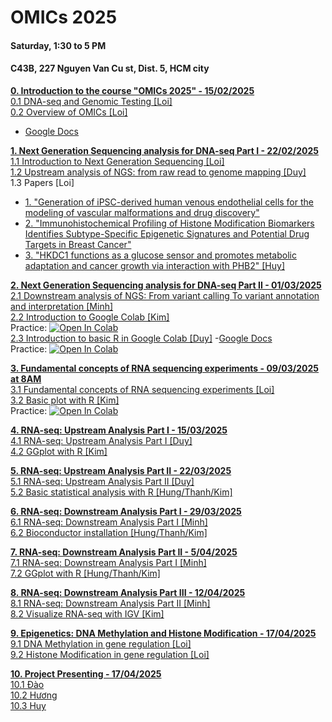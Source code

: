 # OMICs 2025
#### Saturday, 1:30 to 5 PM
#### C43B, 227 Nguyen Van Cu st, Dist. 5, HCM city 

[**0. Introduction to the course "OMICs 2025" - 15/02/2025**](https://github.com/luuloi/OMICs_2025/blob/main/Lecture_0/) \
 [0.1 DNA-seq and Genomic Testing [Loi]](https://github.com/luuloi/OMICs_2025/blob/main/Lecture_0/Introduction_to_DNA-seq.pdf) \
 [0.2 Overview of OMICs [Loi]](https://github.com/luuloi/OMICs_2025/blob/main/Lecture_0/PH%C3%82N%20T%C3%8DCH%20D%E1%BB%AE%20LI%E1%BB%86U%20TIN%20SINH%20H%E1%BB%8CC%20%E2%80%9C-OMICS%E2%80%9D.docx)
 - [Google Docs](https://docs.google.com/document/d/1jTEfX4PIHhweUEKu854v2VQS2WdoYqKcqHCzaNGuaL0/edit?tab=t.0)

[**1. Next Generation Sequencing analysis for DNA-seq Part I - 22/02/2025**](https://github.com/luuloi/OMICs_2025/blob/main/Lecture_1/) \
   [1.1 Introduction to Next Generation Sequencing [Loi]](https://github.com/luuloi/OMICs_2025/blob/main/Lecture_1/Introduction_to_NGS.pdf) \
   [1.2 Upstream analysis of NGS: from raw read to genome mapping [Duy]](https://github.com/luuloi/OMICs_2025/blob/main/Lecture_1/DNAseq_BRCA1_2_UpstreamAnalysis.pdf) \
   1.3 Papers [Loi]
   - [1. "Generation of iPSC-derived human venous endothelial cells for the modeling of vascular malformations and drug discovery"](https://www.cell.com/cell-stem-cell/fulltext/S1934-5909(24)00377-1)
   - [2. "Immunohistochemical Profiling of Histone Modification Biomarkers Identifies Subtype-Specific Epigenetic Signatures and Potential Drug Targets in Breast Cancer"](https://pubmed.ncbi.nlm.nih.gov/39859484/)
   - [3. "HKDC1 functions as a glucose sensor and promotes metabolic adaptation and cancer growth via interaction with PHB2" [Huy]](https://pubmed.ncbi.nlm.nih.gov/39375512/)

[**2. Next Generation Sequencing analysis for DNA-seq Part II - 01/03/2025**](https://github.com/luuloi/OMICs_2025/tree/main/Lecture_2) \
   [2.1 Downstream analysis of NGS: From variant calling To variant annotation and interpretation [Minh]](https://github.com/luuloi/OMICs_2025/blob/main/Lecture_2/DNAseq_variant_discovery_2025.pdf) \
   [2.2 Introduction to Google Colab [Kim]](https://github.com/luuloi/OMICs_2025/blob/main/Lecture_2/Introduction%20google%20colab.pdf) \
   Practice: [![Open In Colab](https://colab.research.google.com/assets/colab-badge.svg)](https://colab.research.google.com/drive/1dKwL8cNxW8UODCd8_bmQEU7-jfxRTrnY?usp=sharing) \
   [2.3 Introduction to basic R in Google Colab [Duy]](https://github.com/luuloi/OMICs_2025/blob/main/Lecture_2/R1_Basic_R.pdf) 
-[Google Docs](https://docs.google.com/presentation/d/1neestepttZVAYVREIE3s7eNULgngSpVZrkxlIWEaRyI/edit?usp=sharing) \
   Practice: [![Open In Colab](https://colab.research.google.com/assets/colab-badge.svg)](https://colab.research.google.com/github/SDS-AAU/SDS-master/blob/master/M1/notebooks/DS_basics_basics_R.ipynb)

[**3. Fundamental concepts of RNA sequencing experiments - 09/03/2025 at 8AM**](https://github.com/luuloi/OMICs_2025/tree/main/Lecture_3) \
[3.1 Fundamental concepts of RNA sequencing experiments [Loi]](https://github.com/luuloi/OMICs_2025/blob/main/Lecture_3/) \
[3.2 Basic plot with R [Kim]](https://github.com/luuloi/OMICs_2025/blob/main/Lecture_3/Basic%20plot.pdf) \
 Practice: [![Open In Colab](https://colab.research.google.com/assets/colab-badge.svg)](https://colab.research.google.com/drive/1dUGwDzbEJus8f-sbW80iHrlg68I5EQia?usp=sharing)

[**4. RNA-seq: Upstream Analysis Part I - 15/03/2025**](https://github.com/luuloi/OMICs_2025/tree/main/Lecture_4) \
[4.1 RNA-seq: Upstream Analysis Part I [Duy]](https://github.com/luuloi/OMICs_2025/blob/main/Lecture_4/) \
[4.2 GGplot with R [Kim]](https://github.com/luuloi/OMICs_2025/blob/main/Lecture_4/)

[**5. RNA-seq: Upstream Analysis Part II - 22/03/2025**](https://github.com/luuloi/OMICs_2025/tree/main/Lecture_5) \
[5.1 RNA-seq: Upstream Analysis Part II [Duy]](https://github.com/luuloi/OMICs_2025/blob/main/Lecture_5/) \
[5.2 Basic statistical analysis with R [Hung/Thanh/Kim]](https://github.com/luuloi/OMICs_2025/blob/main/Lecture_5/)

[**6. RNA-seq: Downstream Analysis Part I - 29/03/2025**](https://github.com/luuloi/OMICs_2025/tree/main/Lecture_6) \
[6.1 RNA-seq: Downstream Analysis Part I [Minh]](https://github.com/luuloi/OMICs_2025/blob/main/Lecture_6/) \
[6.2 Bioconductor installation [Hung/Thanh/Kim]](https://github.com/luuloi/OMICs_2025/blob/main/Lecture_6/)

[**7. RNA-seq: Downstream Analysis Part II - 5/04/2025**](https://github.com/luuloi/OMICs_2025/tree/main/Lecture_7) \
[7.1 RNA-seq: Downstream Analysis Part I [Minh]](https://github.com/luuloi/OMICs_2025/blob/main/Lecture_7/) \
[7.2 GGplot with R [Hung/Thanh/Kim]](https://github.com/luuloi/OMICs_2025/blob/main/Lecture_7/)

[**8. RNA-seq: Downstream Analysis Part III - 12/04/2025**](https://github.com/luuloi/OMICs_2025/tree/main/Lecture_8) \
[8.1 RNA-seq: Downstream Analysis Part II [Minh]](https://github.com/luuloi/OMICs_2025/blob/main/Lecture_8/) \
[8.2 Visualize RNA-seq with IGV [Kim]](https://github.com/luuloi/OMICs_2025/blob/main/Lecture_8/)

[**9. Epigenetics: DNA Methylation and Histone Modification - 17/04/2025**](https://github.com/luuloi/OMICs_2025/tree/main/Lecture_9) \
[9.1 DNA Methylation in gene regulation [Loi]](https://github.com/luuloi/OMICs_2025/blob/main/Lecture_9/) \
[9.2 Histone Modification in gene regulation [Loi]](https://github.com/luuloi/OMICs_2025/blob/main/Lecture_9/)

[**10. Project Presenting - 17/04/2025**](https://github.com/luuloi/OMICs_2025/tree/main/Lecture_10) \
[10.1 Đào ](https://github.com/luuloi/OMICs_2025/blob/main/Lecture_10/) \
[10.2 Hương ](https://github.com/luuloi/OMICs_2025/blob/main/Lecture_10/) \
[10.3 Huy ](https://github.com/luuloi/OMICs_2025/blob/main/Lecture_10/) 
